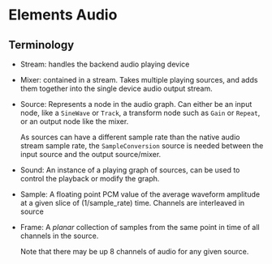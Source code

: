 # Elements Audio

## Terminology

- Stream: handles the backend audio playing device
- Mixer: contained in a stream. Takes multiple playing sources, and adds them
  together into the single device audio output stream.

- Source: Represents a node in the audio graph. Can either be an input node,
  like a `SineWave` or `Track`, a transform node such as `Gain` or `Repeat`, or
  an output node like the mixer.

  As sources can have a different sample rate than the native audio stream
  sample rate, the `SampleConversion` source is needed between the input source
  and the output source/mixer.

- Sound: An instance of a playing graph of sources, can be used to control the
  playback or modify the graph.

- Sample: A floating point PCM value of the average waveform amplitude at a given slice
  of (1/sample_rate) time. Channels are interleaved in source

- Frame: A _planar_ collection of samples from the same point in time of all
  channels in the source.

  Note that there may be up 8 channels of audio for any given source.
